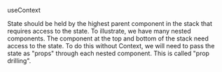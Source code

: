 useContext

State should be held by the highest parent component in the stack that requires access to the state.
To illustrate, we have many nested components. The component at the top and bottom of the stack need access to the state.
To do this without Context, we will need to pass the state as "props" through each nested component. This is called "prop drilling".

